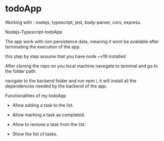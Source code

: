# todoApp

Working with : nodejs, typescript, jest, body-parser, cors, express.

Nodejs-Typescript-todoApp

The app work with non persistence data, meaning it wont be available after terminating the execution of the app.

this step by step assume that you have node ~v19 installed

After cloning the repo on you local machine navegate to terminal and go to the folder path.

navigate to the backend folder and run npm i, it will install all the dependencies needed by the backend of the app.

Functionalities of my todoApp

- Allow adding a task to the list.

- Allow marking a task as completed.

- Allow to remove a task from the list.

- Show the list of tasks.
